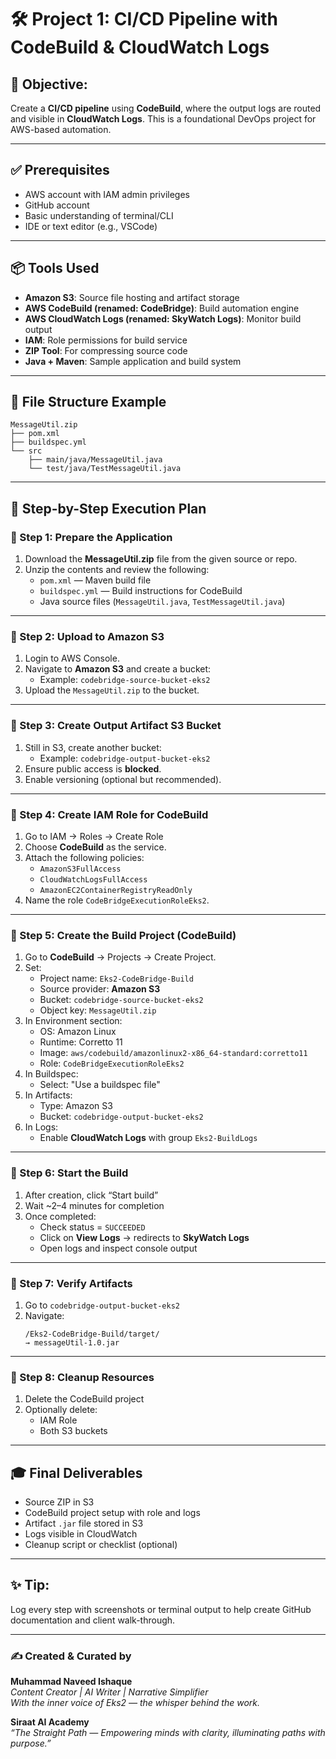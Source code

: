 # 🛠️ Project 1: CI/CD Pipeline with CodeBuild & CloudWatch Logs

## 🎯 Objective:
Create a **CI/CD pipeline** using **CodeBuild**, where the output logs are routed and visible in **CloudWatch Logs**. This is a foundational DevOps project for AWS-based automation.

---

## ✅ Prerequisites

- AWS account with IAM admin privileges
- GitHub account
- Basic understanding of terminal/CLI
- IDE or text editor (e.g., VSCode)

---

## 📦 Tools Used

- **Amazon S3**: Source file hosting and artifact storage
- **AWS CodeBuild (renamed: CodeBridge)**: Build automation engine
- **AWS CloudWatch Logs (renamed: SkyWatch Logs)**: Monitor build output
- **IAM**: Role permissions for build service
- **ZIP Tool**: For compressing source code
- **Java + Maven**: Sample application and build system

---

## 🧩 File Structure Example

```
MessageUtil.zip
├── pom.xml
├── buildspec.yml
└── src
    ├── main/java/MessageUtil.java
    └── test/java/TestMessageUtil.java
```

---

## 🧵 Step-by-Step Execution Plan

### 🔹 Step 1: Prepare the Application

1. Download the **MessageUtil.zip** file from the given source or repo.
2. Unzip the contents and review the following:
   - `pom.xml` — Maven build file
   - `buildspec.yml` — Build instructions for CodeBuild
   - Java source files (`MessageUtil.java`, `TestMessageUtil.java`)

---

### 🔹 Step 2: Upload to Amazon S3

1. Login to AWS Console.
2. Navigate to **Amazon S3** and create a bucket:
   - Example: `codebridge-source-bucket-eks2`
3. Upload the `MessageUtil.zip` to the bucket.

---

### 🔹 Step 3: Create Output Artifact S3 Bucket

1. Still in S3, create another bucket:
   - Example: `codebridge-output-bucket-eks2`
2. Ensure public access is **blocked**.
3. Enable versioning (optional but recommended).

---

### 🔹 Step 4: Create IAM Role for CodeBuild

1. Go to IAM → Roles → Create Role
2. Choose **CodeBuild** as the service.
3. Attach the following policies:
   - `AmazonS3FullAccess`
   - `CloudWatchLogsFullAccess`
   - `AmazonEC2ContainerRegistryReadOnly`
4. Name the role `CodeBridgeExecutionRoleEks2`.

---

### 🔹 Step 5: Create the Build Project (CodeBuild)

1. Go to **CodeBuild** → Projects → Create Project.
2. Set:
   - Project name: `Eks2-CodeBridge-Build`
   - Source provider: **Amazon S3**
   - Bucket: `codebridge-source-bucket-eks2`
   - Object key: `MessageUtil.zip`
3. In Environment section:
   - OS: Amazon Linux
   - Runtime: Corretto 11
   - Image: `aws/codebuild/amazonlinux2-x86_64-standard:corretto11`
   - Role: `CodeBridgeExecutionRoleEks2`
4. In Buildspec:
   - Select: "Use a buildspec file"
5. In Artifacts:
   - Type: Amazon S3
   - Bucket: `codebridge-output-bucket-eks2`
6. In Logs:
   - Enable **CloudWatch Logs** with group `Eks2-BuildLogs`

---

### 🔹 Step 6: Start the Build

1. After creation, click “Start build”
2. Wait ~2–4 minutes for completion
3. Once completed:
   - Check status = `SUCCEEDED`
   - Click on **View Logs** → redirects to **SkyWatch Logs**
   - Open logs and inspect console output

---

### 🔹 Step 7: Verify Artifacts

1. Go to `codebridge-output-bucket-eks2`
2. Navigate:
   ```
   /Eks2-CodeBridge-Build/target/
   → messageUtil-1.0.jar
   ```

---

### 🔹 Step 8: Cleanup Resources

1. Delete the CodeBuild project
2. Optionally delete:
   - IAM Role
   - Both S3 buckets

---

## 🎓 Final Deliverables

- Source ZIP in S3
- CodeBuild project setup with role and logs
- Artifact `.jar` file stored in S3
- Logs visible in CloudWatch
- Cleanup script or checklist (optional)

---

## ✨ Tip:
Log every step with screenshots or terminal output to help create GitHub documentation and client walk-through.

---

### ✍️ Created & Curated by
**Muhammad Naveed Ishaque**  
_Content Creator | AI Writer | Narrative Simplifier_  
_With the inner voice of Eks2 — the whisper behind the work._

**Siraat AI Academy**  
_“The Straight Path — Empowering minds with clarity, illuminating paths with purpose.”_